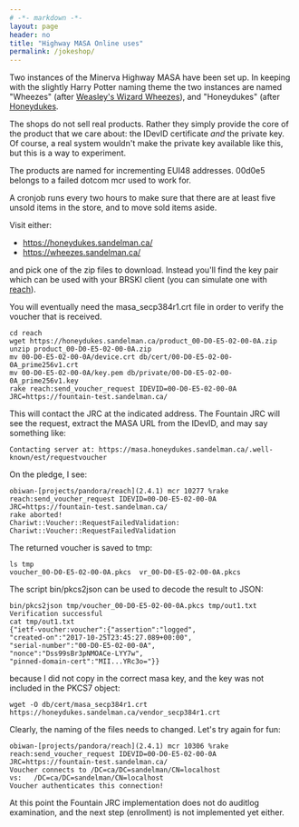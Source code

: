 ```yaml
---
# -*- markdown -*-
layout: page
header: no
title: "Highway MASA Online uses"
permalink: /jokeshop/
---
```


Two instances of the Minerva Highway MASA have been set up.
In keeping with the slightly Harry Potter naming theme the two instances are
named "Wheezes" (after
[Weasley's Wizard Wheezes](http://harrypotter.wikia.com/wiki/Weasleys%27_Wizard_Wheezes)),
and "Honeydukes" (after
[Honeydukes](http://harrypotter.wikia.com/wiki/Honeydukes).

The shops do not sell real products.  Rather they simply provide the core
of the product that we care about: the IDevID certificate *and* the private
key.  Of course, a real system wouldn't make the private key available like
this, but this is a way to experiment.

The products are named for incrementing EUI48 addresses.
00d0e5 belongs to a failed dotcom mcr used to work for.

A cronjob runs every two hours to make sure that there are at least five
unsold items in the store, and to move sold items aside.

Visit either:
* https://honeydukes.sandelman.ca/
* https://wheezes.sandelman.ca/

and pick one of the zip files to download.  Instead you'll find the key pair
which can be used with your BRSKI client (you can simulate one with
[reach](/reach)).

You will eventually need the masa_secp384r1.crt file in order to verify
the voucher that is received.


    cd reach
    wget https://honeydukes.sandelman.ca/product_00-D0-E5-02-00-0A.zip
    unzip product_00-D0-E5-02-00-0A.zip
    mv 00-D0-E5-02-00-0A/device.crt db/cert/00-D0-E5-02-00-0A_prime256v1.crt
    mv 00-D0-E5-02-00-0A/key.pem db/private/00-D0-E5-02-00-0A_prime256v1.key
    rake reach:send_voucher_request IDEVID=00-D0-E5-02-00-0A JRC=https://fountain-test.sandelman.ca/

This will contact the JRC at the indicated address.  The Fountain JRC will
see the request, extract the MASA URL from the IDevID, and may say something like:

    Contacting server at: https://masa.honeydukes.sandelman.ca/.well-known/est/requestvoucher

On the pledge, I see:

    obiwan-[projects/pandora/reach](2.4.1) mcr 10277 %rake reach:send_voucher_request IDEVID=00-D0-E5-02-00-0A JRC=https://fountain-test.sandelman.ca/
    rake aborted!
    Chariwt::Voucher::RequestFailedValidation: Chariwt::Voucher::RequestFailedValidation

The returned voucher is saved to tmp:

    ls tmp
    voucher_00-D0-E5-02-00-0A.pkcs  vr_00-D0-E5-02-00-0A.pkcs

The script bin/pkcs2json can be used to decode the result to JSON:

    bin/pkcs2json tmp/voucher_00-D0-E5-02-00-0A.pkcs tmp/out1.txt
    Verification successful
    cat tmp/out1.txt
    {"ietf-voucher:voucher":{"assertion":"logged",
    "created-on":"2017-10-25T23:45:27.089+00:00",
    "serial-number":"00-D0-E5-02-00-0A",
    "nonce":"Dss99sBr3pNMOACe-LYY7w",
    "pinned-domain-cert":"MII...YRc3o="}}

because I did not copy in the correct masa key, and the key was not included
in the PKCS7 object:

    wget -O db/cert/masa_secp384r1.crt https://honeydukes.sandelman.ca/vendor_secp384r1.crt

Clearly, the naming of the files needs to changed. Let's try again for fun:

    obiwan-[projects/pandora/reach](2.4.1) mcr 10306 %rake reach:send_voucher_request IDEVID=00-D0-E5-02-00-0A JRC=https://fountain-test.sandelman.ca/
    Voucher connects to /DC=ca/DC=sandelman/CN=localhost
    vs:   /DC=ca/DC=sandelman/CN=localhost
    Voucher authenticates this connection!

At this point the Fountain JRC implementation does not do auditlog
examination, and the next step (enrollment) is not implemented yet either.

